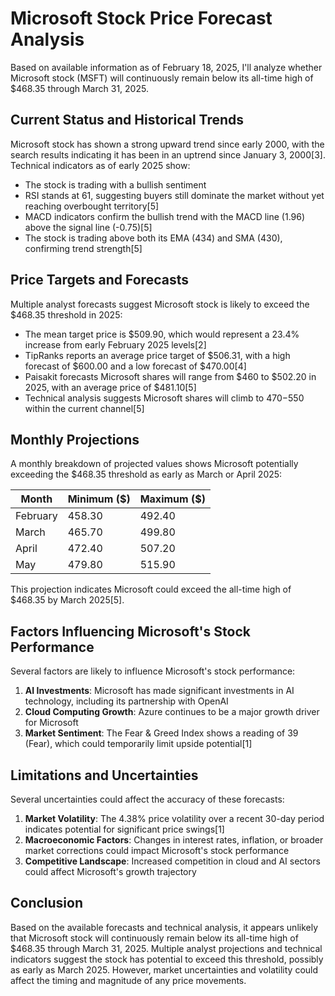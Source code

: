 # Microsoft Stock Price Forecast Analysis

Based on available information as of February 18, 2025, I'll analyze whether Microsoft stock (MSFT) will continuously remain below its all-time high of $468.35 through March 31, 2025.

## Current Status and Historical Trends

Microsoft stock has shown a strong upward trend since early 2000, with the search results indicating it has been in an uptrend since January 3, 2000[3]. Technical indicators as of early 2025 show:

- The stock is trading with a bullish sentiment
- RSI stands at 61, suggesting buyers still dominate the market without yet reaching overbought territory[5]
- MACD indicators confirm the bullish trend with the MACD line (1.96) above the signal line (-0.75)[5]
- The stock is trading above both its EMA (434) and SMA (430), confirming trend strength[5]

## Price Targets and Forecasts

Multiple analyst forecasts suggest Microsoft stock is likely to exceed the $468.35 threshold in 2025:

- The mean target price is $509.90, which would represent a 23.4% increase from early February 2025 levels[2]
- TipRanks reports an average price target of $506.31, with a high forecast of $600.00 and a low forecast of $470.00[4]
- Paisakit forecasts Microsoft shares will range from $460 to $502.20 in 2025, with an average price of $481.10[5]
- Technical analysis suggests Microsoft shares will climb to $470-$550 within the current channel[5]

## Monthly Projections

A monthly breakdown of projected values shows Microsoft potentially exceeding the $468.35 threshold as early as March or April 2025:

| Month | Minimum ($) | Maximum ($) |
|-------|-------------|-------------|
| February | 458.30 | 492.40 |
| March | 465.70 | 499.80 |
| April | 472.40 | 507.20 |
| May | 479.80 | 515.90 |

This projection indicates Microsoft could exceed the all-time high of $468.35 by March 2025[5].

## Factors Influencing Microsoft's Stock Performance

Several factors are likely to influence Microsoft's stock performance:

1. **AI Investments**: Microsoft has made significant investments in AI technology, including its partnership with OpenAI
2. **Cloud Computing Growth**: Azure continues to be a major growth driver for Microsoft
3. **Market Sentiment**: The Fear & Greed Index shows a reading of 39 (Fear), which could temporarily limit upside potential[1]

## Limitations and Uncertainties

Several uncertainties could affect the accuracy of these forecasts:

1. **Market Volatility**: The 4.38% price volatility over a recent 30-day period indicates potential for significant price swings[1]
2. **Macroeconomic Factors**: Changes in interest rates, inflation, or broader market corrections could impact Microsoft's stock performance
3. **Competitive Landscape**: Increased competition in cloud and AI sectors could affect Microsoft's growth trajectory

## Conclusion

Based on the available forecasts and technical analysis, it appears unlikely that Microsoft stock will continuously remain below its all-time high of $468.35 through March 31, 2025. Multiple analyst projections and technical indicators suggest the stock has potential to exceed this threshold, possibly as early as March 2025. However, market uncertainties and volatility could affect the timing and magnitude of any price movements.